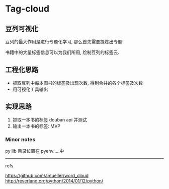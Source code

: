# Tag-cloud

## 豆列可视化

豆列的最大作用是进行专题化学习, 那么首先需要提炼出专题.

书籍中的大量标签信息可以为我们所用, 绘制豆列的标签云.

## 工程化思路

- 抓取豆列中每本图书的标签及出现次数, 得到合并的各个标签及次数
- 用可视化工具输出

## 实现思路

1. 抓取一本书的标签 douban api 并测试
2. 输出一本书的标签: MVP

### Minor notes
py lib 目录位置在 pyenv.....中

---
refs

https://github.com/amueller/word_cloud
http://reverland.org/python/2014/01/12/python/